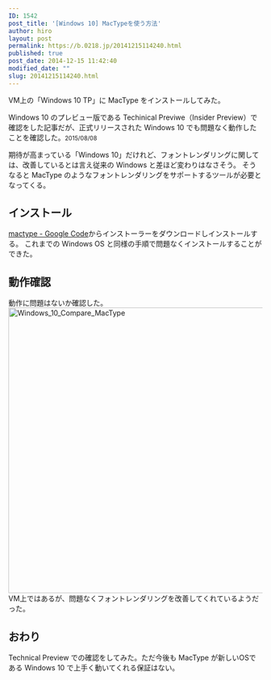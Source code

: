 ```yaml
---
ID: 1542
post_title: '[Windows 10] MacTypeを使う方法'
author: hiro
layout: post
permalink: https://b.0218.jp/20141215114240.html
published: true
post_date: 2014-12-15 11:42:40
modified_date: ""
slug: 20141215114240.html
---
```

VM上の「Windows 10 TP」に MacType をインストールしてみた。

<p class="alert alert-info">Windows 10 のプレビュー版である Techinical Previwe（Insider Preview）で確認をした記事だが、正式リリースされた Windows 10 でも問題なく動作したことを確認した。<small>2015/08/08</small></p>
<!--more-->
期待が高まっている「Windows 10」だけれど、フォントレンダリングに関しては、改善しているとは言え従来の Windows と差ほど変わりはなさそう。
そうなると MacType のようなフォントレンダリングをサポートするツールが必要となってくる。

<h2>インストール</h2>
<a href="https://code.google.com/p/mactype/">mactype - Google Code</a>からインストーラーをダウンロードしインストールする。
これまでの Windows OS と同様の手順で問題なくインストールすることができた。

<h2>動作確認</h2>
動作に問題はないか確認した。
<a href="https://b.0218.jp/images/Windows_10_Compare_MacType.png" target="_blank"><img src="//b.0218.jp/images/Windows_10_Compare_MacType.png" alt="Windows_10_Compare_MacType" width="1560" height="565" /></a>
VM上ではあるが、問題なくフォントレンダリングを改善してくれているようだった。

<h2>おわり</h2>
Technical Preview での確認をしてみた。ただ今後も MacType が新しいOSである Windows 10 で上手く動いてくれる保証はない。